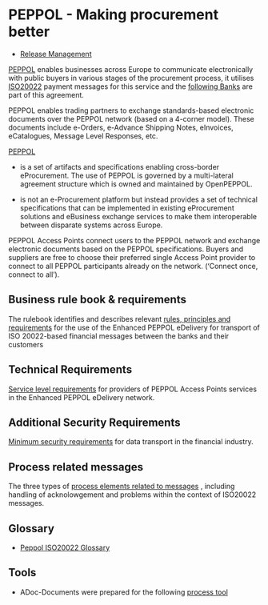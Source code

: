 # PEPPOL - Making procurement better

* [Release Management](https://github.com/ISO20022/iso20022-docs-peppol/blob/master/release-management/main.adoc)

[PEPPOL](http://peppol.eu/) enables businesses across Europe to communicate electronically with public buyers in various stages of the procurement process, it utilises [ISO20022](https://www.iso20022.org/payments_dashboard.page) payment messages for this service and the [following Banks](https://vefa.difi.no/iso20022/) are part of this agreement.

PEPPOL enables trading partners to exchange standards-based electronic documents over the PEPPOL network (based on a 4-corner model). These documents include e-Orders, e-Advance Shipping Notes, eInvoices, eCatalogues, Message Level Responses, etc.

[PEPPOL](http://peppol.eu/) 

* is a set of artifacts and specifications enabling cross-border eProcurement. The use of PEPPOL is governed by a multi-lateral agreement structure which is owned and maintained by OpenPEPPOL.

* is not an e-Procurement platform but instead provides a set of technical specifications that can be implemented in existing eProcurement solutions and eBusiness exchange services to make them interoperable between disparate systems across Europe.


PEPPOL Access Points connect users to the PEPPOL network and exchange electronic documents based on the PEPPOL specifications. Buyers and suppliers are free to choose their preferred single Access Point provider to connect to all PEPPOL participants already on the network. (‘Connect once, connect to all’).


## Business rule book & requirements

  The rulebook identifies and describes relevant [rules, principles and requirements](https://github.com/ISO20022/iso20022-docs-peppol/blob/master/rulebook/main.adoc#2-vision-and-objectives) for the use of the Enhanced PEPPOL eDelivery for transport of ISO 20022-based financial messages between the banks and their customers

## Technical Requirements

  [Service level requirements](https://github.com/ISO20022/iso20022-docs-peppol/blob/master/requirements-ap/main.adoc#scope-for-this-document) for providers of PEPPOL Access Points services in the Enhanced PEPPOL eDelivery network.

## Additional Security Requirements

  [Minimum security requirements](https://github.com/ISO20022/iso20022-docs-peppol/blob/master/security/main.adoc#27-purpose) for data transport in the financial industry.

## Process related messages

  The three types of [process elements related to  messages](https://github.com/ISO20022/iso20022-docs-peppol/blob/master/processes/readme.md)
, including handling of acknolowgement and problems within the context of ISO20022 messages.

## Glossary

* [Peppol ISO20022 Glossary](https://github.com/ISO20022/iso20022-docs-peppol/blob/master/vocabulary/main.adoc)

## Tools

* ADoc-Documents were prepared for the following [process tool](https://github.com/asciidoctor/docker-asciidoctor)
